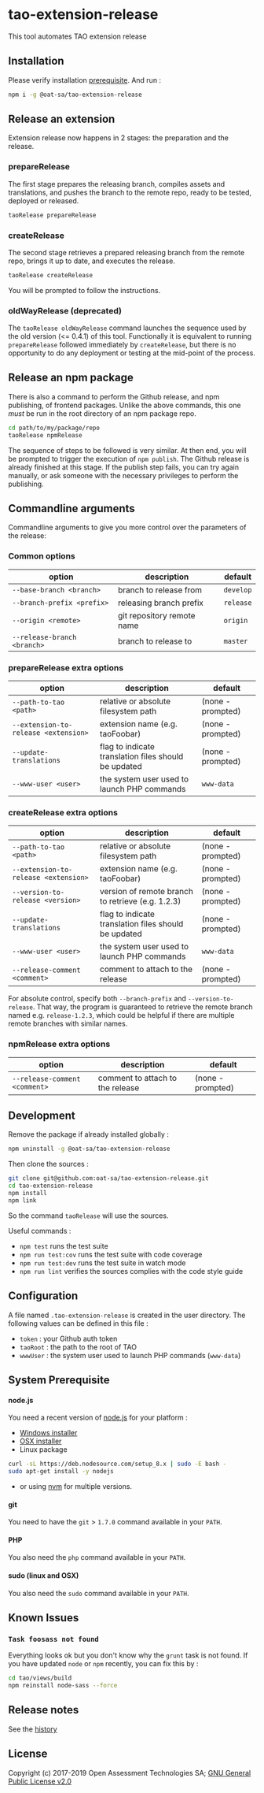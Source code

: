 # tao-extension-release

This tool automates TAO extension release

## Installation

Please verify installation [prerequisite](#prerequisite). And run :

```sh
npm i -g @oat-sa/tao-extension-release
```

## Release an extension

Extension release now happens in 2 stages: the preparation and the release.

### prepareRelease

The first stage prepares the releasing branch, compiles assets and translations, and pushes the branch to the remote repo, ready to be tested, deployed or released.

```sh
taoRelease prepareRelease
```

### createRelease

The second stage retrieves a prepared releasing branch from the remote repo, brings it up to date, and executes the release.

```sh
taoRelease createRelease
```

You will be prompted to follow the instructions.

### oldWayRelease (deprecated)

The `taoRelease oldWayRelease` command launches the sequence used by the old version (<= 0.4.1) of this tool. Functionally it is equivalent to running `prepareRelease` followed immediately by `createRelease`, but there is no opportunity to do any deployment or testing at the mid-point of the process.

## Release an npm package

There is also a command to perform the Github release, and npm publishing, of frontend packages. Unlike the above commands, this one *must* be run in the root directory of an npm package repo.

```sh
cd path/to/my/package/repo
taoRelease npmRelease
```

The sequence of steps to be followed is very similar. At then end, you will be prompted to trigger the execution of `npm publish`. The Github release is already finished at this stage. If the publish step fails, you can try again manually, or ask someone with the necessary privileges to perform the publishing.

## Commandline arguments

Commandline arguments to give you more control over the parameters of the release:

### Common options

| option | description | default |
|---|---|---|
|`--base-branch <branch>`|branch to release from|`develop`|
|`--branch-prefix <prefix>`|releasing branch prefix|`release`|
|`--origin <remote>`|git repository remote name|`origin`|
|`--release-branch <branch>`|branch to release to|`master`|

### prepareRelease extra options

| option | description | default |
|---|---|---|
|`--path-to-tao <path>`|relative or absolute filesystem path|(none - prompted)|
|`--extension-to-release <extension>`|extension name (e.g. taoFoobar)|(none - prompted)|
|`--update-translations`|flag to indicate translation files should be updated|(none - prompted)|
|`--www-user <user>`|the system user used to launch PHP commands|`www-data`|

### createRelease extra options

| option | description | default |
|---|---|---|
|`--path-to-tao <path>`|relative or absolute filesystem path|(none - prompted)|
|`--extension-to-release <extension>`|extension name (e.g. taoFoobar)|(none - prompted)|
|`--version-to-release <version>`|version of remote branch to retrieve (e.g. 1.2.3)|(none - prompted)|
|`--update-translations`|flag to indicate translation files should be updated|(none - prompted)|
|`--www-user <user>`|the system user used to launch PHP commands|`www-data`|
|`--release-comment <comment>`|comment to attach to the release|(none - prompted)|

For absolute control, specify both `--branch-prefix` and `--version-to-release`. That way, the program is guaranteed to retrieve the remote branch named e.g. `release-1.2.3`, which could be helpful if there are multiple remote branches with similar names.

### npmRelease extra options

| option | description | default |
|---|---|---|
|`--release-comment <comment>`|comment to attach to the release|(none - prompted)|

## Development

Remove the package if already installed globally :

```sh
npm uninstall -g @oat-sa/tao-extension-release
```

Then clone the sources :

```sh
git clone git@github.com:oat-sa/tao-extension-release.git
cd tao-extension-release
npm install
npm link
```

So the command `taoRelease` will use the sources.

Useful commands :

 - `npm test` runs the test suite
 - `npm run test:cov` runs the test suite with code coverage
 - `npm run test:dev` runs the test suite in watch mode
 - `npm run lint` verifies the sources complies with the code style guide

## Configuration

A file named `.tao-extension-release` is created in the user directory.
The following values can be defined in this file :

 - `token` : your Github auth token
 - `taoRoot` : the path to the root of TAO
 - `wwwUser` : the system user used to launch PHP commands (`www-data`)

## System Prerequisite
<a name="prerequisite"></a>

#### node.js

You need a recent version of [node.js](https://nodejs.org) for your platform :

 - [Windows installer](https://nodejs.org/dist/v8.7.0/node-v8.7.0-x86.msi)
 - [OSX installer](https://nodejs.org/dist/v8.7.0/node-v8.7.0.pkg)
 - Linux package

```sh
curl -sL https://deb.nodesource.com/setup_8.x | sudo -E bash -
sudo apt-get install -y nodejs
```

 - or using [nvm](https://github.com/creationix/nvm#installation) for multiple versions.

#### git

You need to have the `git` > `1.7.0` command available in your `PATH`.

#### PHP

You also need the `php` command available in your `PATH`.

#### sudo (linux and OSX)

You also need the `sudo` command available in your `PATH`.

## Known Issues

### `Task foosass not found`

Everything looks ok but you don't know why the `grunt` task is not found. If you have updated `node` or `npm` recently, you can fix this by :

```sh
cd tao/views/build
npm reinstall node-sass --force
```

## Release notes

See the [history](HISTORY.md)

## License

Copyright (c) 2017-2019 Open Assessment Technologies SA;
[GNU General Public License v2.0](https://github.com/oat-sa/tao-extension-release/blob/master/LICENSE)
